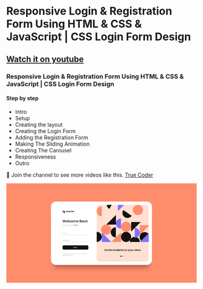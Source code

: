 # Responsive Login & Registration Form Using HTML & CSS & JavaScript | CSS Login Form Design
## [Watch it on youtube](https://www.youtube.com/watch?v=fC3qLUWf_Lk&ab_channel=TrueCoder)
### Responsive Login & Registration Form Using HTML & CSS & JavaScript | CSS Login Form Design

#### Step by step
 - Intro
 - Setup
 - Creating the layout
 - Creating the Login Form
 - Adding the Registration Form
 - Making The Sliding Animation
 - Creating The Carousel
 - Responsiveness
 - Outro

💙 Join the channel to see more videos like this. [True Coder](https://www.youtube.com/@TrueCoder)

![preview img](/thumnail_login_1.png)
